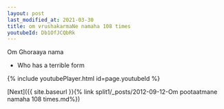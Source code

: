 ```yaml
---
layout: post
last_modified_at: 2021-03-30
title: om vrushakarmaNe namaha 108 times
youtubeId: Db1OfJCQbRk
---
```

 
 
Om Ghoraaya nama 
 
 -  Who has a terrible form 
 
  
 
  
 
 
 
 
 
 


{% include youtubePlayer.html id=page.youtubeId %}
 
[Next]({{ site.baseurl }}{% link  split1/_posts/2012-09-12-Om pootaatmane namaha 108 times.md%})
 
